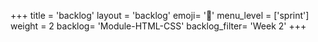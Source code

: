 +++
title = 'backlog'
layout = 'backlog'
emoji= '📝'
menu_level = ['sprint']
weight = 2
backlog= 'Module-HTML-CSS'
backlog_filter= 'Week 2'
+++


